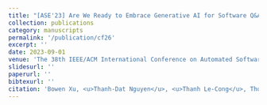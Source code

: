 ```yaml
---
title: "[ASE'23] Are We Ready to Embrace Generative AI for Software Q&A?"
collection: publications
category: manuscripts
permalink: '/publication/cf26'
excerpt: ''
date: 2023-09-01
venue: 'The 38th IEEE/ACM International Conference on Automated Software Engineering (ASE), New Ideas Track'
slidesurl: ''
paperurl: ''
bibtexurl: ''
citation: 'Bowen Xu, <u>Thanh-Dat Nguyen</u>, <u>Thanh Le-Cong</u>, Thong Hoang, Jiakun Liu, Kisub Kim, Chen GONG, Changan Niu, Chenyu Wang, <u>Xuan-Bach D. Le</u>, David Lo'
---
```

